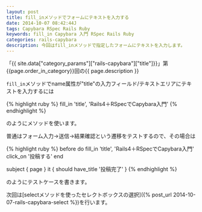 ```yaml
---
layout: post
title: fill_inメソッドでフォームにテキストを入力する
date: 2014-10-07 08:42:44J
tags: Capybara RSpec Rails Ruby
keywords: fill_in Capybara 入門 RSpec Rails Ruby
categories: rails-capybara
description: 今回はfill_inメソッドで指定したフォームにテキストを入力します。
---
```


「{{ site.data["category_params"]["rails-capybara"]["title"]}}」第{{page.order_in_category}}回の{{ page.description }}

`fill_in`メソッドでname属性が"title"の入力フィールド/テキストエリアにテキストを入力するには

{% highlight ruby %}
fill_in 'title', 'Rails4＋RSpecでCapybara入門'
{% endhighlight %}

のようにメソッドを使います。

普通はフォーム入力→送信→結果確認という遷移をテストするので、その場合は

{% highlight ruby %}
before do
  fill_in 'title', 'Rails4＋RSpecでCapybara入門'
  click_on '投稿する'
end

subject { page }
it { should have_title '投稿完了' }
{% endhighlight %}

のようにテストケースを書きます。

次回は[selectメソッドを使ったセレクトボックスの選択]({% post_url 2014-10-07-rails-capybara-select %})を行います。
